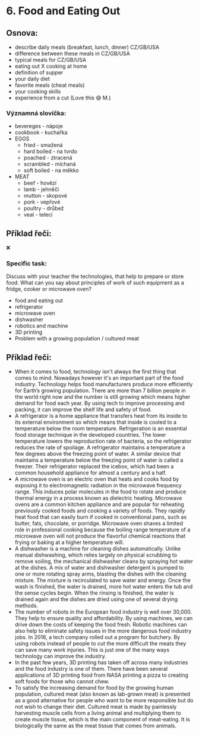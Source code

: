 # 6. Food and Eating Out

## Osnova:

* describe daily meals (breakfast, lunch, dinner) CZ/GB/USA
* difference between these meals in CZ/GB/USA
* typical meals for CZ/GB/USA
* eating out X cooking at home
* definition of supper
* your daily diet
* favorite meals (cheat meals)
* your cooking skills
* experience from a cut (Love this 😅 M.)

### Významná slovíčka:
* bevereges - nápoje
* cookbook - kuchařka 
* EGGS 
    * fried - smažená
    * hard boiled - na tvrdo
    * poached - ztracená
    * scrambled - míchaná
    * soft boiled - na měkko 
* MEAT 
    * beef - hovězí 
    * lamb - jehněčí
    * mutton - skopové 
    * pork - vepřové 
    * poultry - drůbež
    * veal - telecí
    

## Příklad řeči:
❌

### Specific task:
Discuss with your teacher the technologies, that help to prepare or store food. What can you say about principles of work of such equipment as a fridge, cooker or microwave oven?

* food and eating out
* refrigerator
* microwave oven
* dishwasher
* robotics and machine
* 3D printing
* Problem with a growing population / cultured meat

## Příklad řeči:
* When it comes to food, technology isn't always the first thing that comes to mind. Nowadays however it's an important part of the food industry. Technology helps food manufacturers produce more efficiently for Earth’s growing population. There are more than 7 billion people in the world right now and the number is still growing which means higher demand for food each year. By using tech to improve processing and packing, it can improve the shelf life and safety of food.
* A refrigerator is a home appliance that transfers heat from its inside to its external environment so which means that inside is cooled to a temperature below the room temperature. Refrigeration is an essential food storage technique in the developed countries. The lower temperature lowers the reproduction rate of bacteria, so the refrigerator reduces the rate of spoilage. A refrigerator maintains a temperature a few degrees above the freezing point of water. A similar device that maintains a temperature below the freezing point of water is called a freezer. Their refrigerator replaced the icebox, which had been a common household appliance for almost a century and a half.
* A microwave oven is an electric oven that heats and cooks food by exposing it to electromagnetic radiation in the microwave frequency range. This induces polar molecules in the food to rotate and produce thermal energy in a process known as dielectric heating. Microwave ovens are a common kitchen appliance and are popular for reheating previously cooked foods and cooking a variety of foods. They rapidly heat food that can easily burn if cooked in conventional pans, such as butter, fats, chocolate, or porridge. Microwave oven shaves a limited role in professional cooking because the boiling range temperature of a microwave oven will not produce the flavorful chemical reactions that frying or baking at a higher temperature will.
* A dishwasher is a machine for cleaning dishes automatically. Unlike manual dishwashing, which relies largely on physical scrubbing to remove soiling, the mechanical dishwasher cleans by spraying hot water at the dishes. A mix of water and dishwasher detergent is pumped to one or more rotating spray arms, blasting the dishes with the cleaning mixture. The mixture is recirculated to save water and energy. Once the wash is finished, the water is drained, more hot water enters the tub and the sense cycles begin. When the rinsing is finished, the water is drained again and the dishes are dried using one of several drying methods. 
* The number of robots in the European food industry is well over 30,000. They help to ensure quality and affordability. By using machines, we can drive down the costs of keeping the food fresh. Robotic machines can also help to eliminate safety issues in the more dangerous food industry jobs. In 2016, a tech company rolled out a program for butchery. By using robots instead of people to cut the more difficult the meats they can save many work injuries. This is just one of the many ways technology can improve the industry.
* In the past few years, 3D printing has taken off across many industries and the food industry is one of them. There have been several applications of 3D printing food from NASA printing a pizza to creating soft foods for those who cannot chew. 
* To satisfy the increasing demand for food by the growing human population, cultured meat (also known as lab-grown meat) is presented as a good alternative for people who want to be more responsible but do not wish to change their diet. Cultured meat is made by painlessly harvesting muscle cells from a living animal and multiplying them to create muscle tissue, which is the main component of meat-eating. It is biologically the same as the meat tissue that comes from animals.
